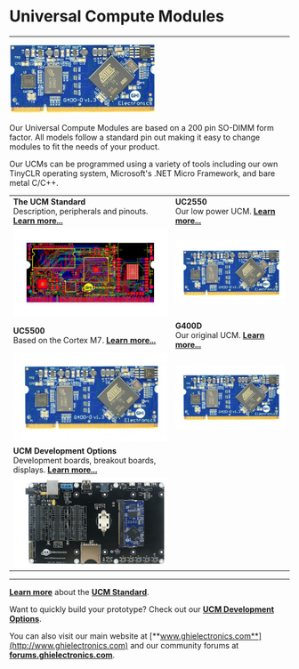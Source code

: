 # Universal Compute Modules
---
![G400D](images/g400d_noborder.jpg)

Our Universal Compute Modules are based on a 200 pin SO-DIMM form factor.  All models follow a standard pin out making it easy to change modules to fit the needs of your product.

Our UCMs can be programmed using a variety of tools including our own TinyCLR operating system, Microsoft's .NET Micro Framework, and bare metal C/C++.

|  |  |
|--|--|
| **The UCM Standard** </br> Description, peripherals and pinouts. [**Learn more...**](standard.md) | **UC2550** </br> Our low power UCM. [**Learn more...**](uc2550.md) |
| [![UCM SOM](images/som.jpg)](standard.md) | [![G400D](images/g400d.jpg)](uc2550.md) |
| **UC5500** </br> Based on the Cortex M7. [**Learn more...**](uc5550.md) | **G400D** </br> Our original UCM. [**Learn more...**](g400d.md) |
| [![G400D](images/g400d.jpg)](uc5550.md) | [![G400D](images/g400d.jpg)](g400d.md) |
| **UCM Development Options** </br> Development boards, breakout boards, displays. [**Learn more...**](development-options.md) |  |
| [![G400 Dev Board](images/ucm_dev_board.jpg)](development-options.md) |  |

***

[**Learn more**](standard.md) about the [**UCM Standard**](standard.md).

Want to quickly build your prototype?  Check out our [**UCM Development Options**](development-options.md).

You can also visit our main website at [**www.ghielectronics.com**](http://www.ghielectronics.com) and our community forums at [**forums.ghielectronics.com**](https://forums.ghielectronics.com/).